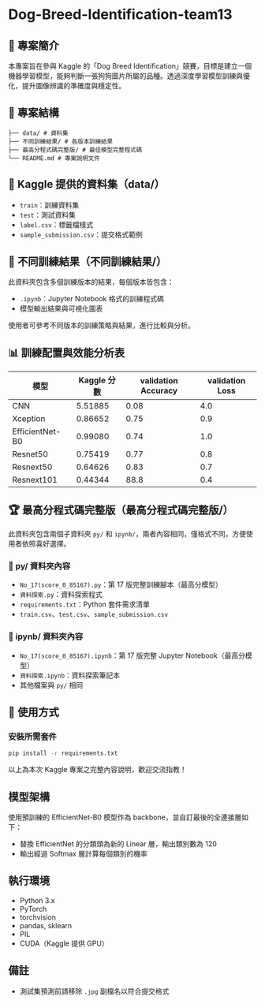 # Dog-Breed-Identification-team13

## 📘 專案簡介

本專案旨在參與 Kaggle 的「Dog Breed Identification」競賽，目標是建立一個機器學習模型，能夠判斷一張狗狗圖片所屬的品種。透過深度學習模型訓練與優化，提升圖像辨識的準確度與穩定性。

## 📁 專案結構

```
├── data/ # 資料集
├── 不同訓練結果/ # 各版本訓練結果
├── 最高分程式碼完整版/ # 最佳模型完整程式碼
└── README.md # 專案說明文件
```


## 📂 Kaggle 提供的資料集（data/）

- `train`：訓練資料集  
- `test`：測試資料集
- `label.csv`：標籤檔樣式
- `sample_submission.csv`：提交格式範例

## 🧪 不同訓練結果（不同訓練結果/）

此資料夾包含多個訓練版本的結果，每個版本皆包含：

- `.ipynb`：Jupyter Notebook 格式的訓練程式碼  
- 模型輸出結果與可視化圖表  

使用者可參考不同版本的訓練策略與結果，進行比較與分析。

## 📊 訓練配置與效能分析表

| 模型           | Kaggle 分數 | validation Accuracy | validation Loss |
|---------------|----------------|----------------|------------|
|CNN            | 5.51885        | 0.08     | 4.0            |
|Xception       | 0.86652        | 0.75     | 0.9            | 
|EfficientNet-B0| 0.99080        | 0.74     | 1.0            | 
|Resnet50       | 0.75419        | 0.77     | 0.8            | 
|Resnext50      | 0.64626        | 0.83     | 0.7            | 
|Resnext101     | 0.44344        | 88.8     | 0.4            | 

## 🏆 最高分程式碼完整版（最高分程式碼完整版/）

此資料夾包含兩個子資料夾 `py/` 和 `ipynb/`，兩者內容相同，僅格式不同，方便使用者依照喜好選擇。

### 📂 py/ 資料夾內容

- `No_17(score_0_85167).py`：第 17 版完整訓練腳本（最高分模型）  
- `資料探索.py`：資料探索程式  
- `requirements.txt`：Python 套件需求清單  
- `train.csv`、`test.csv`、`sample_submission.csv`

### 📂 ipynb/ 資料夾內容

- `No_17(score_0_85167).ipynb`：第 17 版完整 Jupyter Notebook（最高分模型）  
- `資料探索.ipynb`：資料探索筆記本  
- 其他檔案與 `py/` 相同

## 🚀 使用方式

### 安裝所需套件

```bash
pip install -r requirements.txt
```

以上為本次 Kaggle 專案之完整內容說明，歡迎交流指教！

## 模型架構
使用預訓練的 EfficientNet-B0 模型作為 backbone，並自訂最後的全連接層如下：

- 替換 EfficientNet 的分類頭為新的 Linear 層，輸出類別數為 120
- 輸出經過 Softmax 層計算每個類別的機率

## 執行環境
- Python 3.x  
- PyTorch  
- torchvision  
- pandas, sklearn  
- PIL  
- CUDA（Kaggle 提供 GPU）

## 備註
- 測試集預測前請移除 `.jpg` 副檔名以符合提交格式


